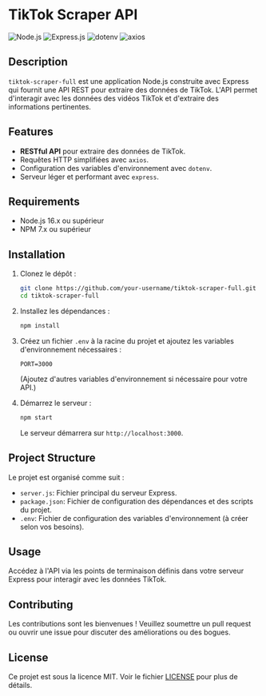 # TikTok Scraper API

![Node.js](https://img.shields.io/badge/Node.js-16%2B-brightgreen)
![Express.js](https://img.shields.io/badge/Express.js-4.x-blue)
![dotenv](https://img.shields.io/badge/dotenv-10.0.0-yellowgreen)
![axios](https://img.shields.io/badge/axios-0.21.1-blue)

## Description

`tiktok-scraper-full` est une application Node.js construite avec Express qui fournit une API REST pour extraire des données de TikTok. L'API permet d'interagir avec les données des vidéos TikTok et d'extraire des informations pertinentes.

## Features

- **RESTful API** pour extraire des données de TikTok.
- Requêtes HTTP simplifiées avec `axios`.
- Configuration des variables d'environnement avec `dotenv`.
- Serveur léger et performant avec `express`.

## Requirements

- Node.js 16.x ou supérieur
- NPM 7.x ou supérieur

## Installation

1. Clonez le dépôt :

    ```bash
    git clone https://github.com/your-username/tiktok-scraper-full.git
    cd tiktok-scraper-full
    ```

2. Installez les dépendances :

    ```bash
    npm install
    ```

3. Créez un fichier `.env` à la racine du projet et ajoutez les variables d'environnement nécessaires :

    ```env
    PORT=3000
    ```

    (Ajoutez d'autres variables d'environnement si nécessaire pour votre API.)

4. Démarrez le serveur :

    ```bash
    npm start
    ```

    Le serveur démarrera sur `http://localhost:3000`.

## Project Structure

Le projet est organisé comme suit :

- `server.js`: Fichier principal du serveur Express.
- `package.json`: Fichier de configuration des dépendances et des scripts du projet.
- `.env`: Fichier de configuration des variables d'environnement (à créer selon vos besoins).

## Usage

Accédez à l'API via les points de terminaison définis dans votre serveur Express pour interagir avec les données TikTok.

## Contributing

Les contributions sont les bienvenues ! Veuillez soumettre un pull request ou ouvrir une issue pour discuter des améliorations ou des bogues.

## License

Ce projet est sous la licence MIT. Voir le fichier [LICENSE](LICENSE) pour plus de détails.

